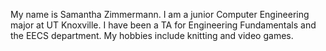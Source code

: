 My name is Samantha Zimmermann. I am a junior Computer Engineering major at
UT Knoxville. I have been a TA for Engineering Fundamentals and the EECS department.
My hobbies include knitting and video games. 
